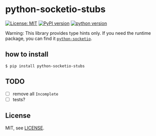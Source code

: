 # python-socketio-stubs

[![License: MIT](https://img.shields.io/badge/License-MIT-yellow.svg)](https://opensource.org/licenses/MIT)
[![PyPI version](https://badge.fury.io/py/python-socketio-stubs.svg)](https://badge.fury.io/py/python-socketio-stubs)
[![python version](https://img.shields.io/pypi/pyversions/python-socketio-stubs.svg)](#)

Warning: This library provides type hints only.
If you need the runtime package,
you can find it [`python-socketio`](https://github.com/miguelgrinberg/python-socketio).

## how to install
```shell
$ pip install python-socketio-stubs
```

## TODO
* [ ] remove all `Incomplete`
* [ ] tests?

## License

MIT, see [LICENSE](https://github.com/phi-friday/python-socketio-stubs/blob/main/LICENSE).
